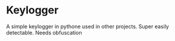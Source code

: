 # Keylogger
A simple keylogger in pythone used in other projects.
Super easily detectable. Needs obfuscation
